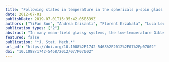 ```yaml
---
title: "Following states in temperature in the sphericals p-spin glass model"
date: 2012-07-01
publishDate: 2019-07-01T15:35:42.058539Z
authors: ["YiFan Sun", "Andrea Crisanti", "Florent Krzakala", "Luca Leuzzi", "Lenka Zdeborová"]
publication_types: ["2"]
abstract: "In many mean-field glassy systems, the low-temperature Gibbs measure is dominated by exponentially many metastable states. We analyze the evolution of the metastable states as temperature changes adiabatically in the solvable case of the spherical s + p-spin glass model, extending the work of Barrat et al (1997 J. Phys. A: Math. Gen. 30 5593). We confirm the presence of level crossings, bifurcations, and temperature chaos. For the states that are at equilibrium close to the so-called dynamical temperature Td, we find, however, that the following state method (and the dynamical solution of the model as well) is intrinsically limited by the vanishing of solutions with non-zero overlap at low temperature."
featured: false
publication: "*J. Stat. Mech.*"
url_pdf: "https://doi.org/10.1088%2F1742-5468%2F2012%2F07%2Fp07002"
doi: "10.1088/1742-5468/2012/07/P07002"
---
```


